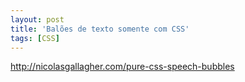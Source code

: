 ```yaml
---
layout: post
title: 'Balões de texto somente com CSS'
tags: [CSS]
---
```


<http://nicolasgallagher.com/pure-css-speech-bubbles>
